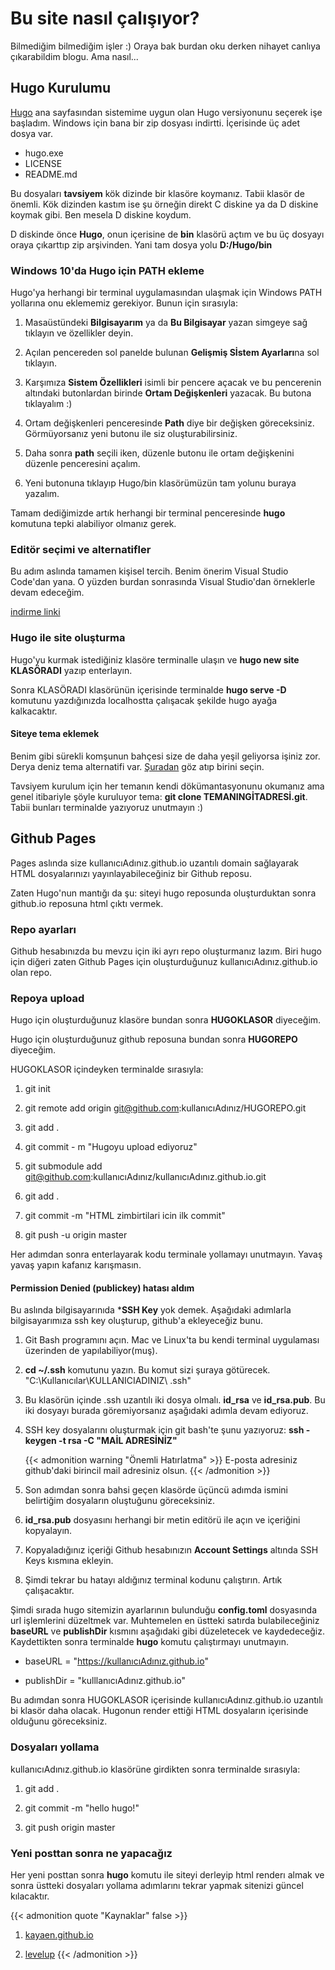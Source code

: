 # Bu site nasıl çalışıyor?


Bilmediğim bilmediğim işler :) Oraya bak burdan oku derken nihayet canlıya çıkarabildim blogu. Ama nasıl...

<!--more-->
## Hugo Kurulumu

[Hugo](https://gohugo.io/) ana sayfasından sistemime uygun olan Hugo versiyonunu seçerek işe başladım. Windows için bana bir zip dosyası indirtti. İçerisinde üç adet dosya var.

* hugo.exe
* LICENSE
* README.md

Bu dosyaları **tavsiyem** kök dizinde bir klasöre koymanız. Tabii klasör de önemli. Kök dizinden kastım ise şu örneğin direkt C diskine ya da D diskine koymak gibi. Ben mesela D diskine koydum.

D diskinde önce **Hugo**, onun içerisine de **bin** klasörü açtım ve bu üç dosyayı oraya çıkarttıp zip arşivinden. Yani tam dosya yolu **D:/Hugo/bin**

### Windows 10'da Hugo için PATH ekleme

Hugo'ya herhangi bir terminal uygulamasından ulaşmak için Windows PATH yollarına onu eklememiz gerekiyor. Bunun için sırasıyla:

1. Masaüstündeki **Bilgisayarım** ya da **Bu Bilgisayar** yazan simgeye sağ tıklayın ve özellikler deyin.

2. Açılan pencereden sol panelde bulunan **Gelişmiş Sİstem Ayarları**na sol tıklayın.

3. Karşımıza **Sistem Özellikleri** isimli bir pencere açacak ve bu pencerenin altındaki butonlardan birinde **Ortam Değişkenleri** yazacak. Bu butona tıklayalım :)

4. Ortam değişkenleri penceresinde **Path** diye bir değişken göreceksiniz. Görmüyorsanız yeni butonu ile siz oluşturabilirsiniz.

5. Daha sonra **path** seçili iken, düzenle butonu ile ortam değişkenini düzenle penceresini açalım.

6. Yeni butonuna tıklayıp Hugo/bin klasörümüzün tam yolunu buraya yazalım.

Tamam dediğimizde artık herhangi bir terminal penceresinde **hugo** komutuna tepki alabiliyor olmanız gerek.

### Editör seçimi ve alternatifler

Bu adım aslında tamamen kişisel tercih. Benim önerim Visual Studio Code'dan yana. O yüzden burdan sonrasında Visual Studio'dan örneklerle devam edeceğim.

[indirme linki](https://code.visualstudio.com/download)

### Hugo ile site oluşturma

Hugo'yu kurmak istediğiniz klasöre terminalle ulaşın ve **hugo new site KLASÖRADI** yazıp enterlayın.

Sonra KLASÖRADI klasörünün içerisinde terminalde **hugo serve -D** komutunu yazdığınızda localhostta çalışacak şekilde hugo ayağa kalkacaktır.

#### Siteye tema eklemek

Benim gibi sürekli komşunun bahçesi size de daha yeşil geliyorsa işiniz zor. Derya deniz tema alternatifi var. [Şuradan](https://themes.gohugo.io/) göz atıp birini seçin.

Tavsiyem kurulum için her temanın kendi dökümantasyonunu okumanız ama genel itibariyle şöyle kuruluyor tema: **git clone TEMANINGİTADRESİ.git**. Tabii bunları terminalde yazıyoruz unutmayın :)

## Github Pages

Pages aslında size kullanıcıAdınız.github.io uzantılı domain sağlayarak HTML dosyalarınızı yayınlayabileceğiniz bir Github reposu.

Zaten Hugo'nun mantığı da şu: siteyi hugo reposunda oluşturduktan sonra github.io reposuna html çıktı vermek.

### Repo ayarları

Github hesabınızda bu mevzu için iki ayrı repo oluşturmanız lazım. Biri hugo için diğeri zaten Github Pages için oluşturduğunuz kullanıcıAdınız.github.io olan repo.

### Repoya upload

Hugo için oluşturduğunuz klasöre bundan sonra **HUGOKLASOR** diyeceğim.

Hugo için oluşturduğunuz github reposuna bundan sonra **HUGOREPO** diyeceğim.

HUGOKLASOR içindeyken terminalde sırasıyla:

1. git init

2. git remote add origin git@github.com:kullanıcıAdınız/HUGOREPO.git

3. git add .

4. git commit - m "Hugoyu upload ediyoruz"

5. git submodule add git@github.com:kullanıcıAdınız/kullanıcıAdınız.github.io.git

6. git add .

7. git commit -m "HTML zimbirtilari icin ilk commit"

8. git push -u origin master

Her adımdan sonra enterlayarak kodu terminale yollamayı unutmayın. Yavaş yavaş yapın kafanız karışmasın.

#### Permission Denied (publickey) hatası aldım

Bu aslında bilgisayarınıda ***SSH Key** yok demek. Aşağıdaki adımlarla bilgisayarımıza ssh key oluşturup, github'a ekleyeceğiz bunu.

1. Git Bash programını açın. Mac ve Linux'ta bu kendi terminal uygulaması üzerinden de yapılabiliyor(muş).

2. **cd ~/.ssh** komutunu yazın. Bu komut sizi şuraya götürecek. "C:\Kullanıcılar\KULLANICIADINIZ\ .ssh\"

3. Bu klasörün içinde .ssh uzantılı iki dosya olmalı. **id_rsa** ve **id_rsa.pub**. Bu iki dosyayı burada göremiyorsanız aşağıdaki adımla devam ediyoruz.

4. SSH key dosyalarını oluşturmak için git bash'te şunu yazıyoruz: **ssh -keygen -t rsa -C "MAİL ADRESİNİZ"**

    {{< admonition warning "Önemli Hatırlatma" >}}
    E-posta adresiniz github'daki birincil mail adresiniz olsun.
    {{< /admonition >}}

5. Son adımdan sonra bahsi geçen klasörde üçüncü adımda ismini belirtiğim dosyaların oluştuğunu göreceksiniz.

6. **id_rsa.pub** dosyasını herhangi bir metin editörü ile açın ve içeriğini kopyalayın.

7. Kopyaladığınız içeriği Github hesabınızın **Account Settings** altında SSH Keys kısmına ekleyin.

8. Şimdi tekrar bu hatayı aldığınız terminal kodunu çalıştırın. Artık çalışacaktır.

Şimdi sırada hugo sitemizin ayarlarının bulunduğu **config.toml** dosyasında url işlemlerini düzeltmek var. Muhtemelen en üstteki satırda bulabileceğiniz **baseURL** ve **publishDir** kısmını aşağıdaki gibi düzeletecek ve kaydedeceğiz. Kaydettikten sonra terminalde **hugo** komutu çalıştırmayı unutmayın.

* baseURL = "https://kullanıcıAdınız.github.io"

* publishDir = "kulllanıcıAdınız.github.io"

Bu adımdan sonra HUGOKLASOR içerisinde kullanıcıAdınız.github.io uzantılı bi klasör daha olacak. Hugonun render ettiği HTML dosyaların içerisinde olduğunu göreceksiniz.

### Dosyaları yollama

kullanıcıAdınız.github.io klasörüne girdikten sonra terminalde sırasıyla:

1. git add .

2. git commit -m "hello hugo!"

3. git push origin master

### Yeni posttan sonra ne yapacağız

Her yeni posttan sonra **hugo** komutu ile siteyi derleyip html renderı almak ve sonra üstteki dosyaları yollama adımlarını tekrar yapmak sitenizi güncel kılacaktır.

{{< admonition quote "Kaynaklar" false >}}

1. [kayaen.github.io](https://kayaen.github.io/blog/2019-02/bu-sitenin-kurulumu/)

2. [levelup](https://levelup.gitconnected.com/build-a-personal-website-with-github-pages-and-hugo-6c68592204c7)
{{< /admonition >}}

